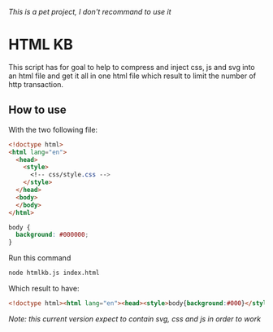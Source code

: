_This is a pet project, I don't recommand to use it_

# HTML KB

This script has for goal to help to compress and inject css, js and svg into
an html file and get it all in one html file which result to limit the number
of http transaction.

## How to use

With the two following file:

``` html
<!doctype html>
<html lang="en">
  <head>
    <style>
      <!-- css/style.css -->
    </style>
  </head>
  <body>
  </body>
</html>
```

``` css
body {
  background: #000000;
}
```

Run this command
``` bash
node htmlkb.js index.html
```

Which result to have:
``` html
<!doctype html><html lang="en"><head><style>body{background:#000}</style></head><body></body></html>
```

_Note: this current version expect to contain svg, css and js in order to work_
